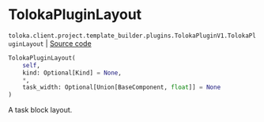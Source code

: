 # TolokaPluginLayout
`toloka.client.project.template_builder.plugins.TolokaPluginV1.TolokaPluginLayout` | [Source code](https://github.com/Toloka/toloka-kit/blob/v1.2.0.post1/src/client/project/template_builder/plugins.py#L185)

```python
TolokaPluginLayout(
    self,
    kind: Optional[Kind] = None,
    *,
    task_width: Optional[Union[BaseComponent, float]] = None
)
```

A task block layout.

